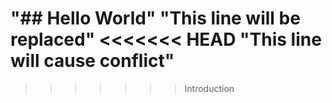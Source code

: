 "## Hello World" 
"This line will be replaced" 
<<<<<<< HEAD
"This line will cause conflict" 
=======
>>>>>>> Introduction
